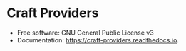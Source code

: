 # Craft Providers

- Free software: GNU General Public License v3
- Documentation: https://craft-providers.readthedocs.io.

